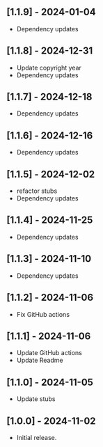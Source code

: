 ## [1.1.9] - 2024-01-04

* Dependency updates

## [1.1.8] - 2024-12-31

* Update copyright year
* Dependency updates

## [1.1.7] - 2024-12-18

* Dependency updates

## [1.1.6] - 2024-12-16

* Dependency updates

## [1.1.5] - 2024-12-02

* refactor stubs
* Dependency updates

## [1.1.4] - 2024-11-25

* Dependency updates

## [1.1.3] - 2024-11-10

* Dependency updates

## [1.1.2] - 2024-11-06

* Fix GitHub actions

## [1.1.1] - 2024-11-06

* Update GitHub actions
* Update Readme

## [1.1.0] - 2024-11-05

* Update stubs

## [1.0.0] - 2024-11-02

* Initial release.

